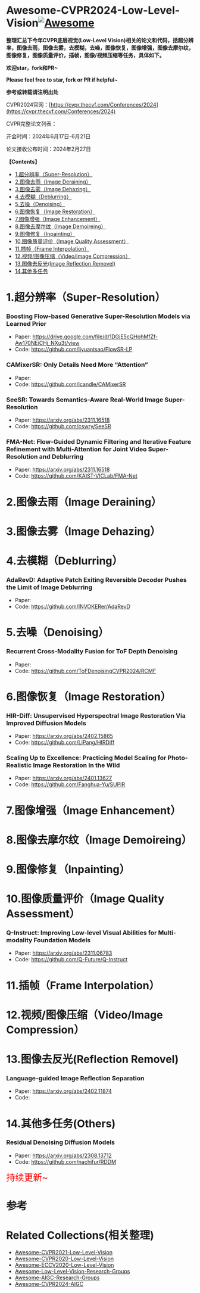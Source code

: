 # Awesome-CVPR2024-Low-Level-Vision[![Awesome](https://cdn.rawgit.com/sindresorhus/awesome/d7305f38d29fed78fa85652e3a63e154dd8e8829/media/badge.svg)](https://github.com/sindresorhus/awesome)
**整理汇总下今年CVPR底层视觉(Low-Level Vision)相关的论文和代码，括超分辨率，图像去雨，图像去雾，去模糊，去噪，图像恢复，图像增强，图像去摩尔纹，图像修复，图像质量评价，插帧，图像/视频压缩等任务，具体如下。**

**欢迎star，fork和PR~**

**Please feel free to star, fork or PR if helpful~**

**参考或转载请注明出处**

CVPR2024官网：[https://cvpr.thecvf.com/Conferences/2024](https://cvpr.thecvf.com/Conferences/2024)

CVPR完整论文列表：

开会时间：2024年6月17日-6月21日

论文接收公布时间：2024年2月27日

**【Contents】**
- [1.超分辨率（Super-Resolution）](#1.超分辨率)
- [2.图像去雨（Image Deraining）](#2.图像去雨)
- [3.图像去雾（Image Dehazing）](#3.图像去雾)
- [4.去模糊（Deblurring）](#4.去模糊)
- [5.去噪（Denoising）](#5.去噪)
- [6.图像恢复（Image Restoration）](#6.图像恢复)
- [7.图像增强（Image Enhancement）](#7.图像增强)
- [8.图像去摩尔纹（Image Demoireing）](#8.图像去摩尔纹)
- [9.图像修复（Inpainting）](#9.图像修复)
- [10.图像质量评价（Image Quality Assessment）](#10.图像质量评价)
- [11.插帧（Frame Interpolation）](#11.插帧)
- [12.视频/图像压缩（Video/Image Compression）](#12.视频压缩)
- [13.图像去反光(Image Reflection Removel)](#13.去反光)
- [14.其他多任务](#14.其他)

<a name="1.超分辨率"></a>
# 1.超分辨率（Super-Resolution）
### Boosting Flow-based Generative Super-Resolution Models via Learned Prior
- Paper: https://drive.google.com/file/d/1DGjE5cQHohMfZf-Aw170NEiCHj_NXu3t/view
- Code: https://github.com/liyuantsao/FlowSR-LP
### CAMixerSR: Only Details Need More “Attention”
- Paper: 
- Code: https://github.com/icandle/CAMixerSR
### SeeSR: Towards Semantics-Aware Real-World Image Super-Resolution
- Paper: https://arxiv.org/abs/2311.16518
- Code: https://github.com/cswry/SeeSR
### FMA-Net: Flow-Guided Dynamic Filtering and Iterative Feature Refinement with Multi-Attention for Joint Video Super-Resolution and Deblurring
- Paper: https://arxiv.org/abs/2311.16518
- Code: https://github.com/KAIST-VICLab/FMA-Net

<a name="2.图像去雨"></a>
# 2.图像去雨（Image Deraining）


<a name="3.图像去雾"></a>
# 3.图像去雾（Image Dehazing）

<a name="4.去模糊"></a>
# 4.去模糊（Deblurring）
### AdaRevD: Adaptive Patch Exiting Reversible Decoder Pushes the Limit of Image Deblurring
- Paper:
- Code: https://github.com/INVOKERer/AdaRevD


<a name="5.去噪"></a>
# 5.去噪（Denoising）
### Recurrent Cross-Modality Fusion for ToF Depth Denoising
- Paper:
- Code: https://github.com/ToFDenoisingCVPR2024/RCMF

<a name="6.图像恢复"></a>
# 6.图像恢复（Image Restoration）
### HIR-Diff: Unsupervised Hyperspectral Image Restoration Via Improved Diffusion Models
- Paper: https://arxiv.org/abs/2402.15865
- Code: https://github.com/LiPang/HIRDiff
### Scaling Up to Excellence: Practicing Model Scaling for Photo-Realistic Image Restoration In the Wild
- Paper: https://arxiv.org/abs/2401.13627
- Code: https://github.com/Fanghua-Yu/SUPIR
  
<a name="7.图像增强"></a>
# 7.图像增强（Image Enhancement）

<a name="8.图像去摩尔纹"></a>
# 8.图像去摩尔纹（Image Demoireing）

<a name="9.图像修复"></a>
# 9.图像修复（Inpainting）

<a name="10.图像质量评价"></a>
# 10.图像质量评价（Image Quality Assessment）
### Q-Instruct: Improving Low-level Visual Abilities for Multi-modality Foundation Models
- Paper: https://arxiv.org/abs/2311.06783
- Code: https://github.com/Q-Future/Q-Instruct

<a name="11.插帧"></a>
# 11.插帧（Frame Interpolation）

<a name="12.视频压缩"></a>
# 12.视频/图像压缩（Video/Image Compression）

<a name="13.去反光"></a>
# 13.图像去反光(Reflection Removel)
### Language-guided Image Reflection Separation
- Paper: https://arxiv.org/abs/2402.11874
- Code: 

<a name="14.其他"></a>
# 14.其他多任务(Others)
### Residual Denoising Diffusion Models
- Paper: https://arxiv.org/abs/2308.13712
- Code: https://github.com/nachifur/RDDM

<font color=red size=5>持续更新~</font>

# 参考


# Related Collections(相关整理)
- [Awesome-CVPR2021-Low-Level-Vision](https://github.com/Kobaayyy/Awesome-CVPR2024-CVPR2021-CVPR2020-Low-Level-Vision/blob/master/CVPR2021.md)
- [Awesome-CVPR2020-Low-Level-Vision](https://github.com/Kobaayyy/Awesome-CVPR2024-CVPR2021-CVPR2020-Low-Level-Vision/blob/master/CVPR2020.md)
- [Awesome-ECCV2020-Low-Level-Vision](https://github.com/Kobaayyy/Awesome-ECCV2020-Low-Level-Vision)
- [Awesome-Low-Level-Vision-Research-Groups](https://github.com/Kobaayyy/Awesome-Low-Level-Vision-Research-Groups)
- [Awesome-AIGC-Research-Groups](https://github.com/Kobaayyy/Awesome-AIGC-Research-Groups)
- [Awesome-CVPR2024-AIGC](https://github.com/Kobaayyy/Awesome-CVPR2024-AIGC)
